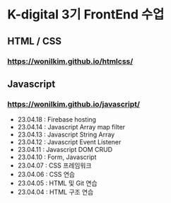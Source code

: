 # K-digital 3기 FrontEnd 수업
## HTML / CSS
### https://wonilkim.github.io/htmlcss/
## Javascript
### https://wonilkim.github.io/javascript/
+ 23.04.18 : Firebase hosting
+ 23.04.14 : Javascript Array map filter
+ 23.04.13 : Javascript String Array
+ 23.04.12 : Javascript Event Listener
+ 23.04.11 : Javascript DOM CRUD
+ 23.04.10 : Form, Javascript
+ 23.04.07 : CSS 프레임워크
+ 23.04.06 : CSS 연습
+ 23.04.05 : HTML 및 Git 연습
+ 23.04.04 : HTML 구조 연습
